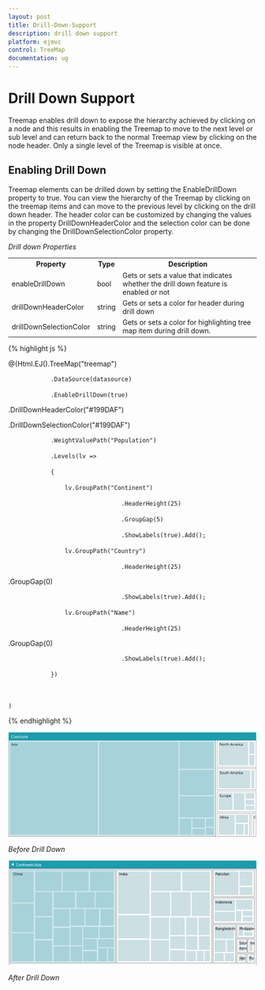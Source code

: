 ```yaml
---
layout: post
title: Drill-Down-Support
description: drill down support
platform: ejmvc
control: TreeMap
documentation: ug
---
```


# Drill Down Support

Treemap enables drill down to expose the hierarchy achieved by clicking on a node and this results in enabling the Treemap to move to the next level or sub level and can return back to the normal Treemap view by clicking on the node header. Only a single level of the Treemap is visible at once.

## Enabling Drill Down

Treemap elements can be drilled down by setting the EnableDrillDown property to true. You can view the hierarchy of the Treemap by clicking on the treemap items and can move to the previous level by clicking on the drill down header. The header color can be customized by changing the values in the property DrillDownHeaderColor and the selection color can be done by changing the DrillDownSelectionColor property.

_Drill down Properties_

<table>
<tr>
<th>
Property</th><th>
Type</th><th>
Description</th></tr>
<tr>
<td>
enableDrillDown</td><td>
bool</td><td>
Gets or sets a value that indicates whether the drill down feature is enabled or not</td></tr>
<tr>
<td>
drillDownHeaderColor</td><td>
string</td><td>
Gets or sets a color for header during drill down</td></tr>
<tr>
<td>
drillDownSelectionColor</td><td>
string</td><td>
Gets or sets a color for highlighting tree map item during drill down.</td></tr>
</table>


{% highlight js %}


@(Html.EJ().TreeMap("treemap")

                .DataSource(datasource)

                .EnableDrillDown(true)   

.DrillDownHeaderColor("#199DAF")

.DrillDownSelectionColor("#199DAF")

                .WeightValuePath("Population")

                .Levels(lv =>

                {

                    lv.GroupPath("Continent")                                    

                                    .HeaderHeight(25)

                                    .GroupGap(5)

                                    .ShowLabels(true).Add();

                    lv.GroupPath("Country")                                    

                                    .HeaderHeight(25)

.GroupGap(0)

                                    .ShowLabels(true).Add();

                    lv.GroupPath("Name")                                   

                                    .HeaderHeight(25)

.GroupGap(0)

                                    .ShowLabels(true).Add();

                })



    )



{% endhighlight %}



![](Drill-Down-Support_images/Drill-Down-Support_img1.png)


_Before Drill Down_

![](Drill-Down-Support_images/Drill-Down-Support_img2.png)


_After Drill Down_


